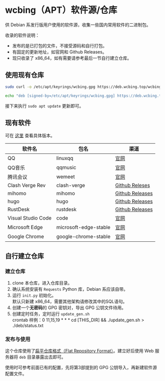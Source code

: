 # wcbing（APT）软件源/仓库

供 Debian 系发行版用户使用的软件源，收集一些国内常用软件的二进制包。

收录的软件说明：
- 发布的是已打包的文件，不接受源码和自行打包。
- 有固定的更新地址，如官网和 Github Releases。
- 现只收录了 x86_64，如有需要请参考最后一节自行建立仓库。

## 使用现有仓库

```sh
sudo curl -o /etc/apt/keyrings/wcbing.gpg https://deb.wcbing.top/wcbing.gpg

echo "deb [signed-by=/etc/apt/keyrings/wcbing.gpg] https://deb.wcbing.top /" | sudo tee /etc/apt/sources.list.d/wcbing.list
```

接下来执行 `sudo apt update` 更新即可。


## 现有软件

可在 [这里](https://deb.wcbing.top/status.txt) 查看具体版本。

|软件名|包名|渠道|
|-|-|-|
|QQ|linuxqq|[官网](https://im.qq.com/linuxqq/)|
|QQ音乐|qqmusic|[官网](https://y.qq.com/download/download.html)|
|腾讯会议|wemeet|[官网](https://meeting.tencent.com/download/)|
|Clash Verge Rev|clash-verge|[Github Releses](https://github.com/clash-verge-rev/clash-verge-rev/releases)|
|mihomo|mihomo|[Github Releases](https://github.com/MetaCubeX/mihomo/releases)|
|hugo|hugo|[Github Releases](https://github.com/gohugoio/hugo/releases)|
|RustDesk|rustdesk|[Github Releases](https://github.com/rustdesk/rustdesk/releases)|
|Visual Studio Code|code|[官网](https://code.visualstudio.com)|
|Microsoft Edge|microsoft-edge-stable|[官网](https://www.microsoft.com/en-us/edge/download)|
|Google Chrome|google-chrome-stable|[官网](https://www.google.com/chrome/)|


## 自行建立仓库

### 建立仓库

1. clone 本仓库，进入仓库目录。
2. 确认系统安装有 `Requests` Python 库，Debian 系应该自带。
2. 运行 `init.py` 初始化。  
默认只新建 x86_64，需要其他架构请修改其中的SQL语句。
3. 创建一个**无密码**的 GPG 密钥对，导出 GPG 公钥文件待用。
4. 创建定时任务，定时运行 `update_gen.sh`  
crontab 样例：0 11,15,19 * * * cd [THIS_DIR] && ./update_gen.sh > ./deb/status.txt

### 发布与使用

这个仓库使用了[扁平仓库格式（Flat Repository Format）](https://wiki.debian.org/DebianRepository/Format#Flat_Repository_Format)。建立好后使用 Web 服务器将 `deb` 目录暴露出去即可。

使用时可参考前面已有的配置，先将第3部提到的 GPG 公钥导入，再新建软件源配置文件。
